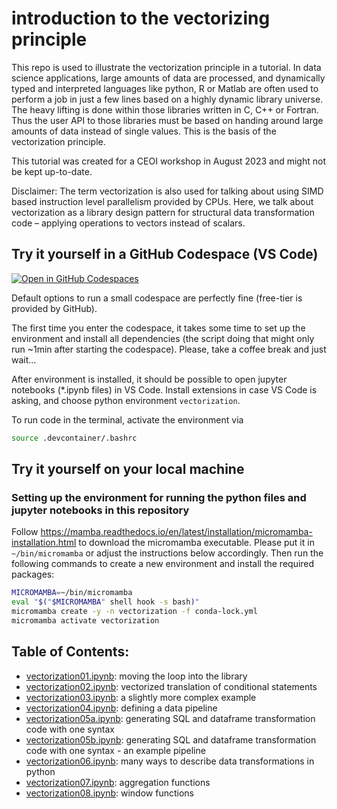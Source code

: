 # introduction to the vectorizing principle

This repo is used to illustrate the vectorization principle in a tutorial. In data science applications,
large amounts of data are processed, and dynamically typed and interpreted languages like python, R 
or Matlab are often used to perform a job in just a few lines based on a highly dynamic library universe.
The heavy lifting is done within those libraries written in C, C++ or Fortran. Thus the user API to those libraries
must be based on handing around large amounts of data instead of single values. 
This is the basis of the vectorization principle.

This tutorial was created for a CEOI workshop in August 2023 and might not be kept up-to-date.

Disclaimer: The term vectorization is also used for talking about using SIMD based instruction level parallelism 
provided by CPUs. Here, we talk about vectorization as a library design pattern for structural data transformation 
code – applying operations to vectors instead of scalars.

## Try it yourself in a GitHub Codespace (VS Code)

[![Open in GitHub Codespaces](https://github.com/codespaces/badge.svg)](https://codespaces.new/Quantco/vectorization-tutorial/)

Default options to run a small codespace are perfectly fine (free-tier is provided by GitHub).

The first time you enter the codespace, it takes some time to set up the environment and install all dependencies 
(the script doing that might only run ~1min after starting the codespace). 
Please, take a coffee break and just wait...

After environment is installed, it should be possible to open jupyter notebooks (*.ipynb files) in VS Code. 
Install extensions in case VS Code is asking, and choose python environment `vectorization`.

To run code in the terminal, activate the environment via

```bash
source .devcontainer/.bashrc
```

## Try it yourself on your local machine

### Setting up the environment for running the python files and jupyter notebooks in this repository

Follow https://mamba.readthedocs.io/en/latest/installation/micromamba-installation.html to download the micromamba executable. 
Please put it in `~/bin/micromamba` or adjust the instructions below accordingly.
Then run the following commands to create a new environment and install the required packages:

```bash
MICROMAMBA=~/bin/micromamba
eval "$("$MICROMAMBA" shell hook -s bash)"
micromamba create -y -n vectorization -f conda-lock.yml
micromamba activate vectorization
```

## Table of Contents:

- [vectorization01.ipynb](vectorization01.ipynb): moving the loop into the library
- [vectorization02.ipynb](vectorization02.ipynb): vectorized translation of conditional statements
- [vectorization03.ipynb](vectorization03.ipynb): a slightly more complex example
- [vectorization04.ipynb](vectorization04.ipynb): defining a data pipeline
- [vectorization05a.ipynb](vectorization05a.ipynb): generating SQL and dataframe transformation code with one syntax
- [vectorization05b.ipynb](vectorization05b.ipynb): generating SQL and dataframe transformation code with one syntax - an example pipeline
- [vectorization06.ipynb](vectorization06.ipynb): many ways to describe data transformations in python
- [vectorization07.ipynb](vectorization07.ipynb): aggregation functions
- [vectorization08.ipynb](vectorization08.ipynb): window functions
